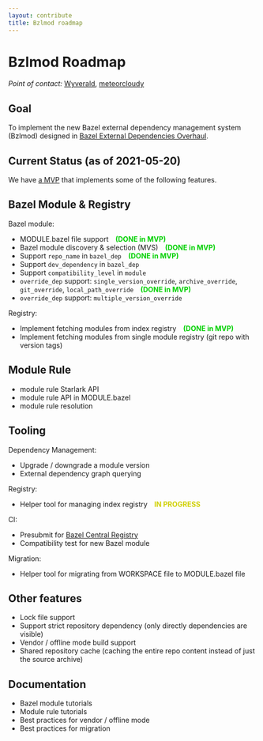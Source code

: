 ```yaml
---
layout: contribute
title: Bzlmod roadmap
---
```


<style>
  .padbottom { padding-bottom: 10px; }
  .etabox {
    background: #EFEFEF;
    color: #38761D;
    font-size: 15px;
    font-weight: bold;
    display: inline;
    padding: 6px;
    margin-right: 10px;
  }
  .donestatus {
    color: #00D000;
    font-weight: bold;
    padding-left: 10px;
  }
  .droppedstatus {
    color: #D00000;
    font-weight: bold;
    padding-left: 10px;
  }
  .inprogressstatus {
    color: #D0D000;
    font-weight: bold;
    padding-left: 10px;
  }
</style>

# Bzlmod Roadmap

*Point of contact:* [Wyverald](https://github.com/Wyverald), [meteorcloudy](https://github.com/meteorcloudy)

## Goal

To implement the new Bazel external dependency management system (Bzlmod) designed in [Bazel External Dependencies Overhaul](https://docs.google.com/document/d/1moQfNcEIttsk6vYanNKIy3ZuK53hQUFq1b1r0rmsYVg/edit?usp=sharing).

## Current Status (as of 2021-05-20)

We have [a MVP](https://github.com/Wyverald/bazel/pull/16) that implements some of the following features.

## Bazel Module & Registry

Bazel module:
* MODULE.bazel file support <span class="donestatus">(DONE in MVP)</span>
* Bazel module discovery & selection (MVS) <span class="donestatus">(DONE in MVP)</span>
* Support `repo_name` in `bazel_dep` <span class="donestatus">(DONE in MVP)</span>
* Support `dev_dependency` in `bazel_dep`
* Support `compatibility_level` in `module`
* `override_dep` support: `single_version_override`, `archive_override`, `git_override`, `local_path_override` <span class="donestatus">(DONE in MVP)</span>
* `override_dep` support: `multiple_version_override`

Registry:
* Implement fetching modules from index registry <span class="donestatus">(DONE in MVP)</span>
* Implement fetching modules from single module registry (git repo with version tags)

## Module Rule

* module rule Starlark API
* module rule API in MODULE.bazel
* module rule resolution

## Tooling

Dependency Management:
* Upgrade / downgrade a module version
* External dependency graph querying

Registry:
* Helper tool for managing index registry <span class="inprogressstatus">IN PROGRESS</span>

CI:
* Presubmit for [Bazel Central Registry](https://github.com/bazelbuild/bazel-central-registry)
* Compatibility test for new Bazel module

Migration:
* Helper tool for migrating from WORKSPACE file to MODULE.bazel file

## Other features

* Lock file support
* Support strict repository dependency (only directly dependencies are visible)
* Vendor / offline mode build support
* Shared repository cache (caching the entire repo content instead of just the source archive)

## Documentation

* Bazel module tutorials
* Module rule tutorials
* Best practices for vendor / offline mode
* Best practices for migration


